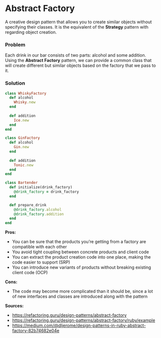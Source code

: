 # Abstract Factory

A creative design pattern that allows you to create similar objects without specifying their classes. It is the equivalent of the **Strategy** pattern with regarding object creation.

### Problem

Each drink in our bar consists of two parts: alcohol and some addition. Using the **Abstract Factory** pattern, we can provide a common class that will create different but similar objects based on the factory that we pass to it.

### Solution
``` Ruby
class WhiskyFactory
  def alcohol
    Whisky.new
  end
  
  def addition
    Ice.new
  end
end

class GinFactory
  def alcohol
    Gin.new
  end
  
  def addition
    Tonic.new
  end
end

class Bartender
  def initialize(drink_factory)
    @drink_factory = drink_factory
  end

  def prepare_drink
    @drink_factory.alcohol
    @drink_factory.addition
  end
end
```

**Pros:**
- You can be sure that the products you’re getting from a factory are compatible with each other
- You avoid tight coupling between concrete products and client code
- You can extract the product creation code into one place, making the code easier to support (SRP)
- You can introduce new variants of products without breaking existing client code (OCP)

**Cons:**
- The code may become more complicated than it should be, since a lot of new interfaces and classes are introduced along with the pattern

**Sources:**
- https://refactoring.guru/design-patterns/abstract-factory
- https://refactoring.guru/design-patterns/abstract-factory/ruby/example
- https://medium.com/@dljerome/design-patterns-in-ruby-abstract-factory-82b74682e04e
